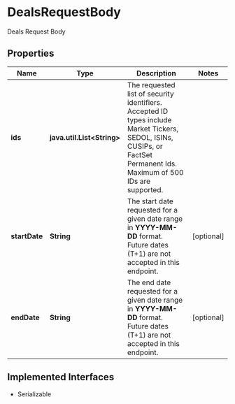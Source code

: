 

# DealsRequestBody

Deals Request Body

## Properties

Name | Type | Description | Notes
------------ | ------------- | ------------- | -------------
**ids** | **java.util.List&lt;String&gt;** | The requested list of security identifiers. Accepted ID types include Market Tickers, SEDOL, ISINs, CUSIPs, or FactSet Permanent Ids. Maximum of 500 IDs are supported.  | 
**startDate** | **String** | The start date requested for a given date range in **YYYY-MM-DD** format. Future dates (T+1) are not accepted in this endpoint.  |  [optional]
**endDate** | **String** | The end date requested for a given date range in **YYYY-MM-DD** format. Future dates (T+1) are not accepted in this endpoint.  |  [optional]


## Implemented Interfaces

* Serializable



